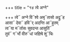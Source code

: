 +++
title = "१४ त्वे अग्ने"

+++
त्वे᳓ अग्ने वि᳓श्वे अमृ᳓तासो अद्रु᳓ह  
आसा᳓ देवा᳓ हवि᳓र् अदन्ति आ᳓हुतम्  
त्व᳓या म᳓र्तासः सुवदन्त आसुतिं᳓  
तुवं᳓ ग᳓र्भो वीरु᳓धां जज्ञिषे शु᳓चिः